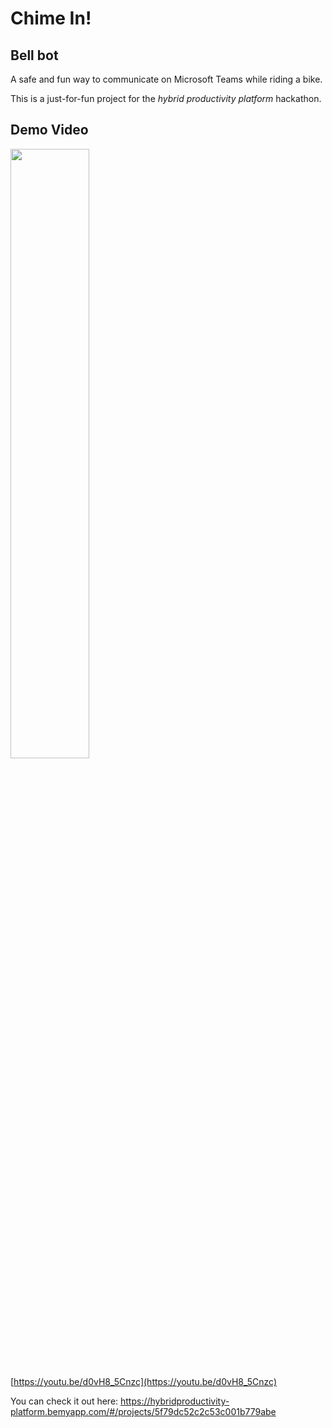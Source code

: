 # Chime In!
## Bell bot
 
A safe and fun way to communicate on Microsoft Teams while riding a bike.

This is a just-for-fun project for the _hybrid productivity platform_ hackathon.


## Demo Video
[<img src="https://img.youtube.com/vi/d0vH8_5Cnzc/maxresdefault.jpg" width="50%">](https://youtu.be/d0vH8_5Cnzc)

[https://youtu.be/d0vH8_5Cnzc](https://youtu.be/d0vH8_5Cnzc)

You can check it out here: https://hybridproductivity-platform.bemyapp.com/#/projects/5f79dc52c2c53c001b779abe

